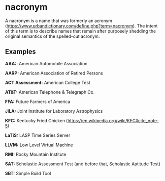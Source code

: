 # nacronym
A nacronym is a name that was formerly an acronym (https://www.urbandictionary.com/define.php?term=nacronym). The intent of this term is to describe names that remain after purposely shedding the original semantics of the spelled-out acronym. 

## Examples

**AAA:**: American Automobile Association

**AARP:** American Association of Retired Persons

**ACT Assessment:** American College Test

**AT&T:** American Telephone & Telegraph Co.

**FFA:** Future Farmers of America

**JILA:** Joint Institute for Laboratory Astrophysics

**KFC:** Kentucky Fried Chicken (https://en.wikipedia.org/wiki/KFC#cite_note-5)

**LaTiS:** LASP Time Series Server

**LLVM:** Low Level Virtual Machine

**RMI:** Rocky Mountain Institute

**SAT:** Scholastic Assessment Test (and before that, Scholastic Aptitude Test)

**SBT:** Simple Build Tool
